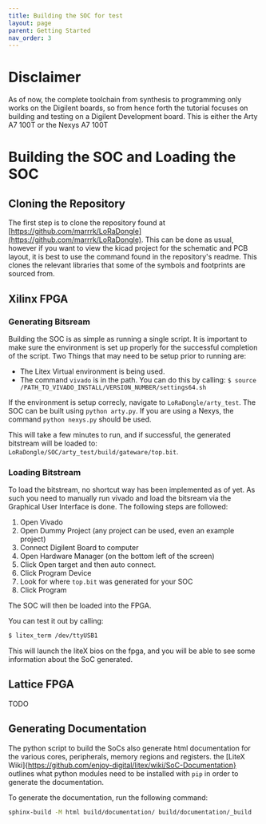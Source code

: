 ```yaml
---
title: Building the SOC for test
layout: page
parent: Getting Started
nav_order: 3
---
```

# Disclaimer
As of now, the complete toolchain from synthesis to programming only works on the Digilent boards, so from hence forth the tutorial focuses on building and testing on a Digilent Development board. This is either the Arty A7 100T or the Nexys A7 100T

# Building the SOC and Loading the SOC
## Cloning the Repository
The first step is to clone the repository found at [https://github.com/marrrk/LoRaDongle](https://github.com/marrrk/LoRaDongle). This can be done as usual, however if you want to view the kicad project for the schematic and PCB layout, it is best to use the command found in the repository's readme. This clones the relevant libraries that some of the symbols and footprints are sourced from.

## Xilinx FPGA
### Generating Bitsream
Building the SOC is as simple as running a single script. It is important to make sure the environment is set up properly for the successful completion of the script. Two Things that may need to be setup prior to running are:
* The Litex Virtual environment is being used.
* The command `vivado` is in the path. You can do this by calling: `$ source /PATH_TO_VIVADO_INSTALL/VERSION_NUMBER/settings64.sh`

If the environment is setup correcly, navigate to `LoRaDongle/arty_test`. The SOC can be built using `python arty.py`. If you are using a Nexys, the command `python nexys.py` should be used. 

This will take a few minutes to run, and if successful, the generated bitstream will be loaded to: `LoRaDongle/SOC/arty_test/build/gateware/top.bit`.

### Loading Bitstream
To load the bitstream, no shortcut way has been implemented as of yet. As such you need to manually run vivado and load the bitsream via the Graphical User Interface is done. The following steps are followed:
1. Open Vivado
2. Open Dummy Project (any project can be used, even an example project)
3. Connect Digilent Board to computer
4. Open Hardware Manager (on the bottom left of the screen)
5. Click Open target and then auto connect. 
6. Click Program Device
7. Look for where `top.bit` was generated for your SOC
8. Click Program

The SOC will then be loaded into the FPGA.

You can test it out by calling:
```bash
$ litex_term /dev/ttyUSB1
```
This will launch the liteX bios on the fpga, and you will be able to see some information about the SoC generated.

## Lattice FPGA
TODO

## Generating Documentation
The python script to build the SoCs also generate html documentation for the various cores, peripherals, memory regions and registers. the [LiteX Wiki]{https://github.com/enjoy-digital/litex/wiki/SoC-Documentation} outlines what python modules need to be installed with `pip` in order to generate the documentation.

To generate the documentation, run the following command:

```bash
sphinx-build -M html build/documentation/ build/documentation/_build
```